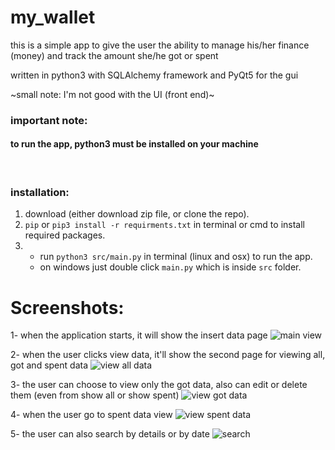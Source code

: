 # my_wallet
this is a simple app to give the user the ability to manage his/her finance (money) and track the amount she/he got or spent

written in python3 with SQLAlchemy framework and PyQt5 for the gui

~small note: I'm not good with the UI (front end)~

### important note:
#### to run the app, python3 must be installed on your machine
<br>

### installation:
1. download (either download zip file, or clone the repo).
2. ```pip``` or ```pip3 install -r requirments.txt``` in terminal or cmd to install required packages.
3. * run ```python3 src/main.py``` in terminal (linux and osx) to run the app.
   * on windows just double click ```main.py``` which is inside `src` folder.

# Screenshots:
1- when the application starts, it will show the insert data page
![main view](https://user-images.githubusercontent.com/54927528/109681256-5796b880-7b8e-11eb-8cde-3cbe6e5a92be.png)

2- when the user clicks view data, it'll show the second page for viewing all, got and spent data
![view all data](https://user-images.githubusercontent.com/54927528/109681411-7eed8580-7b8e-11eb-90d5-895cc6ccdffd.png)

3- the user can choose to view only the got data, also can edit or delete them (even from show all or show spent)
![view got data](https://user-images.githubusercontent.com/54927528/109682303-5914b080-7b8f-11eb-99af-f7e82dc75179.png)

4- when the user go to spent data view
![view spent data](https://user-images.githubusercontent.com/54927528/109682765-c6284600-7b8f-11eb-8118-520a37048b59.png)

5- the user can also search by details or by date
![search](https://user-images.githubusercontent.com/54927528/109682965-f1129a00-7b8f-11eb-828b-c18b8974ab21.png)
